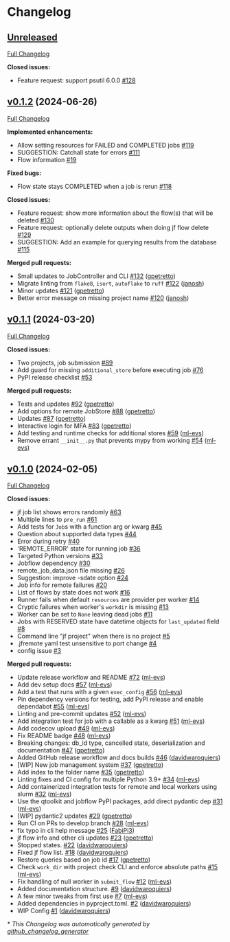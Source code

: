 # Changelog

## [Unreleased](https://github.com/Matgenix/jobflow-remote/tree/HEAD)

[Full Changelog](https://github.com/Matgenix/jobflow-remote/compare/v0.1.2...HEAD)

**Closed issues:**

- Feature request: support psutil 6.0.0 [\#128](https://github.com/Matgenix/jobflow-remote/issues/128)

## [v0.1.2](https://github.com/Matgenix/jobflow-remote/tree/v0.1.2) (2024-06-26)

[Full Changelog](https://github.com/Matgenix/jobflow-remote/compare/v0.1.1...v0.1.2)

**Implemented enhancements:**

- Allow setting resources for FAILED and COMPLETED jobs [\#119](https://github.com/Matgenix/jobflow-remote/issues/119)
- SUGGESTION: Catchall state for errors [\#111](https://github.com/Matgenix/jobflow-remote/issues/111)
- Flow information [\#19](https://github.com/Matgenix/jobflow-remote/issues/19)

**Fixed bugs:**

- Flow state stays COMPLETED when a job is rerun [\#118](https://github.com/Matgenix/jobflow-remote/issues/118)

**Closed issues:**

- Feature request: show more information about the flow\(s\) that will be deleted [\#130](https://github.com/Matgenix/jobflow-remote/issues/130)
- Feature request: optionally delete outputs when doing jf flow delete [\#129](https://github.com/Matgenix/jobflow-remote/issues/129)
- SUGGESTION: Add an example for querying results from the database [\#115](https://github.com/Matgenix/jobflow-remote/issues/115)

**Merged pull requests:**

- Small updates to JobController and CLI [\#132](https://github.com/Matgenix/jobflow-remote/pull/132) ([gpetretto](https://github.com/gpetretto))
- Migrate linting from `flake8`, `isort`, `autoflake` to `ruff` [\#122](https://github.com/Matgenix/jobflow-remote/pull/122) ([janosh](https://github.com/janosh))
- Minor updates [\#121](https://github.com/Matgenix/jobflow-remote/pull/121) ([gpetretto](https://github.com/gpetretto))
- Better error message on missing project name [\#120](https://github.com/Matgenix/jobflow-remote/pull/120) ([janosh](https://github.com/janosh))

## [v0.1.1](https://github.com/Matgenix/jobflow-remote/tree/v0.1.1) (2024-03-20)

[Full Changelog](https://github.com/Matgenix/jobflow-remote/compare/v0.1.0...v0.1.1)

**Closed issues:**

- Two projects, job submission [\#89](https://github.com/Matgenix/jobflow-remote/issues/89)
- Add guard for missing `additional_store` before executing job [\#76](https://github.com/Matgenix/jobflow-remote/issues/76)
- PyPI release checklist [\#53](https://github.com/Matgenix/jobflow-remote/issues/53)

**Merged pull requests:**

- Tests and updates [\#92](https://github.com/Matgenix/jobflow-remote/pull/92) ([gpetretto](https://github.com/gpetretto))
- Add options for remote JobStore [\#88](https://github.com/Matgenix/jobflow-remote/pull/88) ([gpetretto](https://github.com/gpetretto))
- Updates [\#87](https://github.com/Matgenix/jobflow-remote/pull/87) ([gpetretto](https://github.com/gpetretto))
- Interactive login for MFA [\#83](https://github.com/Matgenix/jobflow-remote/pull/83) ([gpetretto](https://github.com/gpetretto))
- Add testing and runtime checks for additional stores [\#59](https://github.com/Matgenix/jobflow-remote/pull/59) ([ml-evs](https://github.com/ml-evs))
- Remove errant `__init__.py` that prevents mypy from working [\#54](https://github.com/Matgenix/jobflow-remote/pull/54) ([ml-evs](https://github.com/ml-evs))

## [v0.1.0](https://github.com/Matgenix/jobflow-remote/tree/v0.1.0) (2024-02-05)

[Full Changelog](https://github.com/Matgenix/jobflow-remote/compare/5cdc90eea80bada88c0b565fcc0bc4c70574f5ec...v0.1.0)

**Closed issues:**

- jf job list shows errors randomly [\#63](https://github.com/Matgenix/jobflow-remote/issues/63)
- Multiple lines to `pre_run` [\#61](https://github.com/Matgenix/jobflow-remote/issues/61)
- Add tests for `Job`s with a function arg or kwarg [\#45](https://github.com/Matgenix/jobflow-remote/issues/45)
- Question about supported data types [\#44](https://github.com/Matgenix/jobflow-remote/issues/44)
- Error during retry [\#40](https://github.com/Matgenix/jobflow-remote/issues/40)
- 'REMOTE\_ERROR' state for running job [\#36](https://github.com/Matgenix/jobflow-remote/issues/36)
- Targeted Python versions [\#33](https://github.com/Matgenix/jobflow-remote/issues/33)
- Jobflow dependency [\#30](https://github.com/Matgenix/jobflow-remote/issues/30)
- remote\_job\_data.json file missing [\#26](https://github.com/Matgenix/jobflow-remote/issues/26)
- Suggestion: improve -sdate option [\#24](https://github.com/Matgenix/jobflow-remote/issues/24)
- Job info for remote failures [\#20](https://github.com/Matgenix/jobflow-remote/issues/20)
- List of flows by state does not work [\#16](https://github.com/Matgenix/jobflow-remote/issues/16)
- Runner fails when default `resources` are provider per worker [\#14](https://github.com/Matgenix/jobflow-remote/issues/14)
- Cryptic failures when worker's `workdir` is missing [\#13](https://github.com/Matgenix/jobflow-remote/issues/13)
- Worker can be set to `None` leaving dead jobs [\#11](https://github.com/Matgenix/jobflow-remote/issues/11)
- Jobs with RESERVED state have datetime objects for `last_updated` field [\#8](https://github.com/Matgenix/jobflow-remote/issues/8)
- Command line "jf project" when there is no project [\#5](https://github.com/Matgenix/jobflow-remote/issues/5)
- .jfremote yaml test unsensitive to port change [\#4](https://github.com/Matgenix/jobflow-remote/issues/4)
- config issue [\#3](https://github.com/Matgenix/jobflow-remote/issues/3)

**Merged pull requests:**

- Update release workflow and README [\#72](https://github.com/Matgenix/jobflow-remote/pull/72) ([ml-evs](https://github.com/ml-evs))
- Add dev setup docs [\#57](https://github.com/Matgenix/jobflow-remote/pull/57) ([ml-evs](https://github.com/ml-evs))
- Add a test that runs with a given `exec_config` [\#56](https://github.com/Matgenix/jobflow-remote/pull/56) ([ml-evs](https://github.com/ml-evs))
- Pin dependency versions for testing, add PyPI release and enable dependabot [\#55](https://github.com/Matgenix/jobflow-remote/pull/55) ([ml-evs](https://github.com/ml-evs))
- Linting and pre-commit updates [\#52](https://github.com/Matgenix/jobflow-remote/pull/52) ([ml-evs](https://github.com/ml-evs))
- Add integration test for job with a callable as a kwarg [\#51](https://github.com/Matgenix/jobflow-remote/pull/51) ([ml-evs](https://github.com/ml-evs))
- Add codecov upload [\#49](https://github.com/Matgenix/jobflow-remote/pull/49) ([ml-evs](https://github.com/ml-evs))
- Fix README badge [\#48](https://github.com/Matgenix/jobflow-remote/pull/48) ([ml-evs](https://github.com/ml-evs))
- Breaking changes: db\_id type, cancelled state, deserialization and documentation [\#47](https://github.com/Matgenix/jobflow-remote/pull/47) ([gpetretto](https://github.com/gpetretto))
- Added GitHub release workflow and docs builds [\#46](https://github.com/Matgenix/jobflow-remote/pull/46) ([davidwaroquiers](https://github.com/davidwaroquiers))
- \[WIP\] New job management system [\#37](https://github.com/Matgenix/jobflow-remote/pull/37) ([gpetretto](https://github.com/gpetretto))
- Add index to the folder name [\#35](https://github.com/Matgenix/jobflow-remote/pull/35) ([gpetretto](https://github.com/gpetretto))
- Linting fixes and CI config for multiple Python 3.9+ [\#34](https://github.com/Matgenix/jobflow-remote/pull/34) ([ml-evs](https://github.com/ml-evs))
- Add containerized integration tests for remote and local workers using slurm [\#32](https://github.com/Matgenix/jobflow-remote/pull/32) ([ml-evs](https://github.com/ml-evs))
- Use the qtoolkit and jobflow PyPI packages, add direct pydantic dep [\#31](https://github.com/Matgenix/jobflow-remote/pull/31) ([ml-evs](https://github.com/ml-evs))
- \[WIP\] pydantic2 updates [\#29](https://github.com/Matgenix/jobflow-remote/pull/29) ([gpetretto](https://github.com/gpetretto))
- Run CI on PRs to develop branch [\#28](https://github.com/Matgenix/jobflow-remote/pull/28) ([ml-evs](https://github.com/ml-evs))
- fix typo in cli help message [\#25](https://github.com/Matgenix/jobflow-remote/pull/25) ([FabiPi3](https://github.com/FabiPi3))
- jf flow info and other cli updates [\#23](https://github.com/Matgenix/jobflow-remote/pull/23) ([gpetretto](https://github.com/gpetretto))
- Stopped states. [\#22](https://github.com/Matgenix/jobflow-remote/pull/22) ([davidwaroquiers](https://github.com/davidwaroquiers))
- Fixed jf flow list. [\#18](https://github.com/Matgenix/jobflow-remote/pull/18) ([davidwaroquiers](https://github.com/davidwaroquiers))
- Restore queries based on job id [\#17](https://github.com/Matgenix/jobflow-remote/pull/17) ([gpetretto](https://github.com/gpetretto))
- Check `work_dir` with project check CLI and enforce absolute paths [\#15](https://github.com/Matgenix/jobflow-remote/pull/15) ([ml-evs](https://github.com/ml-evs))
- Fix handling of null worker in `submit_flow` [\#12](https://github.com/Matgenix/jobflow-remote/pull/12) ([ml-evs](https://github.com/ml-evs))
- Added documentation structure. [\#9](https://github.com/Matgenix/jobflow-remote/pull/9) ([davidwaroquiers](https://github.com/davidwaroquiers))
- A few minor tweaks from first use [\#7](https://github.com/Matgenix/jobflow-remote/pull/7) ([ml-evs](https://github.com/ml-evs))
- Added dependencies in pyproject.toml. [\#2](https://github.com/Matgenix/jobflow-remote/pull/2) ([davidwaroquiers](https://github.com/davidwaroquiers))
- WIP Config [\#1](https://github.com/Matgenix/jobflow-remote/pull/1) ([davidwaroquiers](https://github.com/davidwaroquiers))



\* *This Changelog was automatically generated by [github_changelog_generator](https://github.com/github-changelog-generator/github-changelog-generator)*
